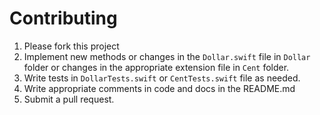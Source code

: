 # Contributing 

1. Please fork this project
2. Implement new methods or changes in the `Dollar.swift` file in `Dollar` folder or changes in the appropriate extension file in `Cent` folder.
3. Write tests in `DollarTests.swift` or `CentTests.swift` file as needed.
4. Write appropriate comments in code and docs in the README.md
5. Submit a pull request.
